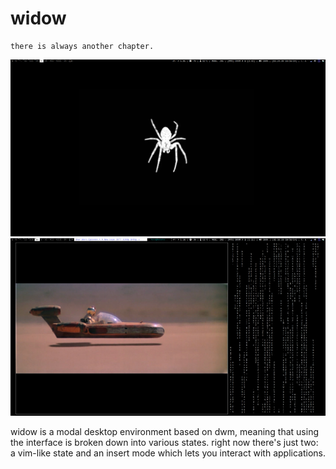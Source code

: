 # widow

```
there is always another chapter. 
```
![widow](https://github.com/seraphgrid/widow/blob/main/widow.png) 
![widow1](https://github.com/seraphgrid/widow/blob/main/widow1.png)

widow is a modal desktop environment based on dwm, meaning that using the interface is broken down
into various states. right now there's just two: a vim-like state and an insert mode which lets
you interact with applications.

